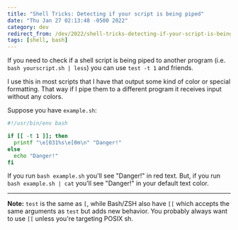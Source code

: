 ```yaml
---
title: "Shell Tricks: Detecting if your script is being piped"
date: "Thu Jan 27 02:13:48 -0500 2022"
category: dev
redirect_from: /dev/2022/shell-tricks-detecting-if-your-script-is-being-piped.html
tags: [shell, bash]
---
```


If you need to check if a shell script is being piped to another program (i.e.
`bash yourscript.sh | less`) you can use `test -t 1` and friends.

I use this in most scripts that I have that output some kind of color or
special formatting. That way if I pipe them to a different program it receives
input without any colors.

Suppose you have `example.sh`:

```bash
#!/usr/bin/env bash

if [[ -t 1 ]]; then
  printf "\e[031%s\e[0m\n" "Danger!"
else
  echo "Danger!"
fi
```

If you run `bash example.sh` you'll see "Danger!" in red text. But, if you run
`bash example.sh | cat` you'll see "Danger!" in your default text color.

---

**Note:** `test` is the same as `[`, while Bash/ZSH also have `[[` which accepts
    the same arguments as `test` but adds new behavior. You probably always
    want to use `[[` unless you're targeting POSIX sh.
